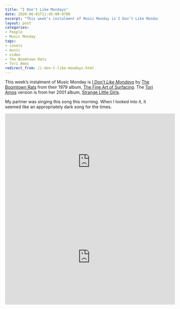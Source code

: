 ```yaml
---
title: "I Don’t Like Mondays"
date: 2020-06-01T11:45:00-0700
excerpt: "This week’s instalment of Music Monday is I Don’t Like Mondays. The 1979 Boomtown Rats original and a 2001 cover by Tori Amos."
layout: post
categories:
- People
- Music Monday
tags:
- covers
- music
- video
- The Boomtown Rats
- Tori Amos
redirect_from: /i-don-t-like-mondays.html
---
```

This week’s instalment of Music Monday is [_I Don’t Like Mondays_](https://en.wikipedia.org/wiki/I_Don%27t_Like_Mondays) by
[The Boomtown Rats](http://www.boomtownrats.co.uk/) from their 1979 album,
[The Fine Art of Surfacing](https://en.wikipedia.org/wiki/The_Fine_Art_of_Surfacing). The [Tori Amos](http://toriamos.com/)
version is from her 2001 album, [Strange Little Girls](https://en.wikipedia.org/wiki/Strange_Little_Girls).

My partner was singing this song this morning. When I looked into it, it seemed like an appropriately dark song for the times.

<div class="video-container">
<iframe width="560" height="315" src="https://www.youtube.com/embed/8yteMugRAc0" frameborder="0" allowfullscreen title="Video: I Don’t Like Mondays by The Boomtown Rats"></iframe>
</div>

<div class="video-container">
<iframe width="560" height="315" src="https://www.youtube.com/embed/Ma440BTErHw" frameborder="0" allowfullscreen title="Video: I Don’t Like Mondays by Tori Amos"></iframe>
</div>
